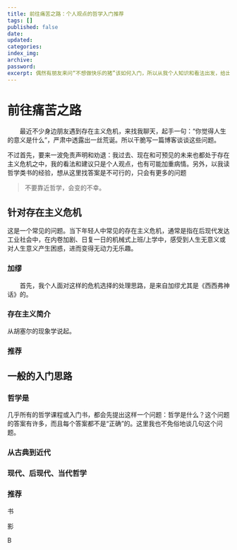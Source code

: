 ```yaml
---
title: 前往痛苦之路：个人观点的哲学入门推荐
tags: []
published: false
date:
updated:
categories:
index_img:
archive:
password:
excerpt: 偶然有朋友来问“不想做快乐的猪”该如何入门，所以从我个人知识和看法出发，给出一点入门的思路和推荐。
---
```


<!-- TODO: not finished -->

# 前往痛苦之路

&emsp;&emsp;最近不少身边朋友遇到存在主义危机，来找我聊天，起手一句：“你觉得人生的意义是什么”，严肃中透露出一丝荒诞。所以干脆写一篇博客谈谈这些问题。

不过首先，要来一波免责声明和劝退：我过去、现在和可预见的未来也都处于存在主义危机之中，我的看法和建议只是个人观点，也有可能加重病情。另外，以我读哲学类书的经验，想从这里找答案是不可行的，只会有更多的问题

> 不要靠近哲学，会变的不幸。

## 针对存在主义危机

这是一个常见的问题。当下年轻人中常见的存在主义危机，通常是指在后现代发达工业社会中，在内卷加剧、日复一日的机械式上班/上学中，感受到人生无意义或对人生意义产生困惑，进而变得无动力无乐趣。

### 加缪

&emsp;&emsp;首先，我个人面对这样的危机选择的处理思路，是来自加缪尤其是《西西弗神话》的。

### 存在主义简介

从胡塞尔的现象学说起。

### 推荐

## 一般的入门思路

### 哲学是

几乎所有的哲学课程或入门书，都会先提出这样一个问题：哲学是什么？这个问题的答案有许多，而且每个答案都不是“正确”的。这里我也不免俗地谈几句这个问题。

### 从古典到近代

### 现代、后现代、当代哲学

### 推荐

书

影

B
